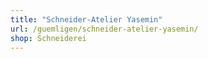 ```yaml
---
title: "Schneider-Atelier Yasemin"
url: /guemligen/schneider-atelier-yasemin/
shop: Schneiderei
---
```

